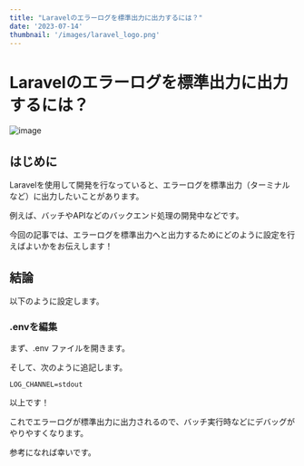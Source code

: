 ```yaml
---
title: "Laravelのエラーログを標準出力に出力するには？"
date: '2023-07-14'
thumbnail: '/images/laravel_logo.png'
---
```


# Laravelのエラーログを標準出力に出力するには？

![image](/images/laravel_logo.png)

## はじめに

Laravelを使用して開発を行なっていると、エラーログを標準出力（ターミナルなど）に出力したいことがあります。

例えば、バッチやAPIなどのバックエンド処理の開発中などです。

今回の記事では、エラーログを標準出力へと出力するためにどのように設定を行えばよいかをお伝えします！

## 結論

以下のように設定します。

### .envを編集

まず、.env ファイルを開きます。

そして、次のように追記します。

```env:.env
LOG_CHANNEL=stdout
```

以上です！

これでエラーログが標準出力に出力されるので、バッチ実行時などにデバッグがやりやすくなります。

参考になれば幸いです。
